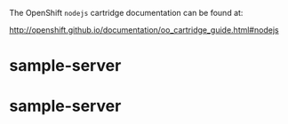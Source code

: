The OpenShift `nodejs` cartridge documentation can be found at:

http://openshift.github.io/documentation/oo_cartridge_guide.html#nodejs
# sample-server
# sample-server
